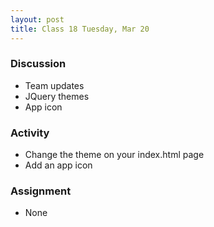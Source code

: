 ```yaml
---
layout: post
title: Class 18 Tuesday, Mar 20
---
```


### Discussion

* Team updates
* JQuery themes
* App icon

### Activity

* Change the theme on your index.html page
* Add an app icon

### Assignment

* None
